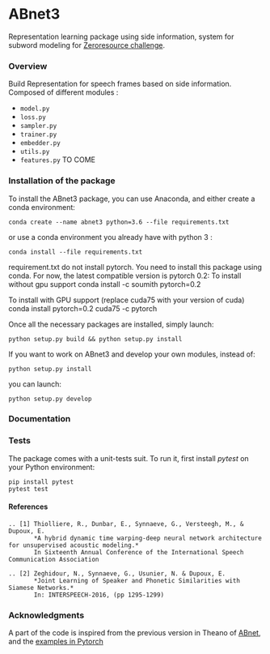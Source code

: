 # ABnet3

Representation learning package using side information, system for subword modeling for [Zeroresource challenge](http://sapience.dec.ens.fr/bootphon/2017/index.html).

### Overview

<!-- **Sense of Place** is a feeling or perception held by people about a location: some characteristics of a place can
be perceived at first sight, such as wealth or safety. Lately, there has been recent interest in predicting these
human judgments with computer vision techniques [Ordonez and Berg 2014].

The **CNN architecture with the NetVLAD** layer from [Arandjelović et al. 2016] significantly outperforms
non-learnt image representations as well as off-the-shelf CNN descriptors, and improves over the state-of-the-
art on challenging image retrieval benchmarks. The goal of this project is to transfer the CNN representation
learnt for Visual Place Recognition to predict human judgments of safety and wealth of locations. -->

Build Representation for speech frames based on side information. Composed of different modules :

* `model.py`
* `loss.py`
* `sampler.py`
* `trainer.py`
* `embedder.py`
* `utils.py`
* `features.py` TO COME

### Installation of the package

To install the ABnet3 package, you can use Anaconda, and either create a conda environment:

    conda create --name abnet3 python=3.6 --file requirements.txt

or use a conda environment you already have with python 3 :

    conda install --file requirements.txt

requirement.txt do not install pytorch. You need to install this package using conda. For now, the latest compatible version is pytorch 0.2:
To install without gpu support
    conda install -c soumith pytorch=0.2

To install with GPU support (replace cuda75 with your version of cuda)
    conda install  pytorch=0.2 cuda75 -c pytorch


Once all the necessary packages are installed, simply launch:

    python setup.py build && python setup.py install

If you want to work on ABnet3 and develop your own modules, instead of:

    python setup.py install

you can launch:

    python setup.py develop


### Documentation

### Tests

The package comes with a unit-tests suit. To run it, first install *pytest* on your Python environment:

    pip install pytest
    pytest test
#### References

    .. [1] Thiolliere, R., Dunbar, E., Synnaeve, G., Versteegh, M., & Dupoux, E.
           *A hybrid dynamic time warping-deep neural network architecture for unsupervised acoustic modeling.*
           In Sixteenth Annual Conference of the International Speech Communication Association

    .. [2] Zeghidour, N., Synnaeve, G., Usunier, N. & Dupoux, E.
           *Joint Learning of Speaker and Phonetic Similarities with Siamese Networks.*
           In: INTERSPEECH-2016, (pp 1295-1299)



### Acknowledgments
A part of the code is inspired from the previous version in Theano of  [ABnet](https://github.com/bootphon/abnet2), and the [examples in Pytorch](https://github.com/pytorch/examples)
